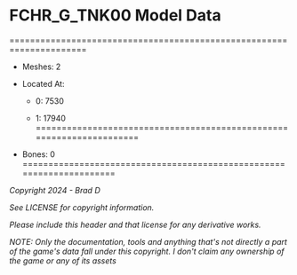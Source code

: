 # FCHR_G_TNK00 Model Data
=====================================================================

* Meshes: 2

* Located At:

  * 0: 7530

  * 1: 17940
=====================================================================

* Bones: 0
=====================================================================

*Copyright 2024 - Brad D*

*See LICENSE for copyright information.*

*Please include this header and that license for any derivative works.*

*NOTE: Only the documentation, tools and anything that's not directly a part of the game's data fall under this copyright. I don't claim any ownership of the game or any of its assets*
